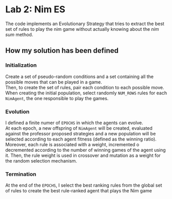 # Lab 2: Nim ES

The code implements an Evolutionary Strategy that tries to extract the best set of rules 
to play the nim game without actually knowing about the _nim sum_ method.

## How my solution has been defined
### Initialization
Create a set of pseudo-random conditions and a set containing all the possible moves that
can be played in a game.<br>
Then, to create the set of rules, pair each condition to each possible move.<br>
When creating the initial population, select randomly `NUM_ROWS` rules for each `NimAgent`, 
the one responsible to play the games.

### Evolution
I defined a finite numer of `EPOCHS` in which the agents can evolve.<br>
At each epoch, a new offspring of `NimAgent` will be created, evaluated against the professor proposed strategies and
a new population will be selected according to each agent fitness (defined as the winning ratio).<br>
Moreover, each rule is associated with a weight, incremented o decremented according to the number of winning games of 
the agent using it. Then, the rule weight is used in crossover and mutation as a weight for the random selection mechanism.

### Termination
At the end of the `EPOCHS`, I select the best ranking rules from the global set of rules 
to create the best rule-ranked agent that plays the Nim game
